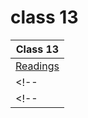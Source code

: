 # class 13

| Class 13 |
| ------- |
| [Readings](./Reading.md)|
<!-- | [Learning Journal](./LearningJournal.md) | -->
<!-- | [Code Challenge: Class 13](https://github.com/ibrahimfqaisi/data-structures-and-algorithms/blob/main/stack-and-queue/pseudo_queue.md)| -->
